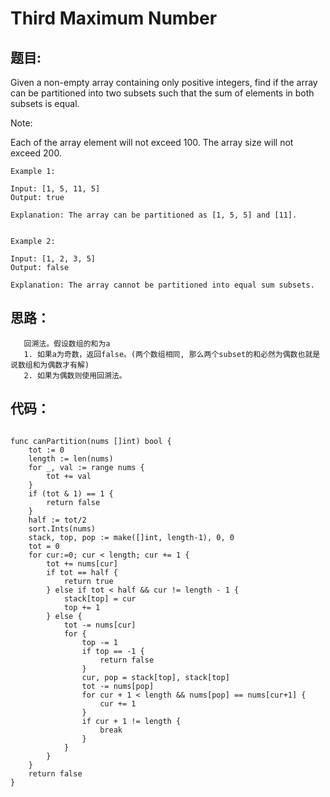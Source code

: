 # Third Maximum Number

## 题目:

Given a non-empty array containing only positive integers, find if the array can be partitioned into two subsets such that the sum of elements in both subsets is equal.

Note:

Each of the array element will not exceed 100.
The array size will not exceed 200.

```
Example 1:

Input: [1, 5, 11, 5]
Output: true

Explanation: The array can be partitioned as [1, 5, 5] and [11].
 

Example 2:

Input: [1, 2, 3, 5]
Output: false

Explanation: The array cannot be partitioned into equal sum subsets.
```

## 思路：
```
   回溯法。假设数组的和为a
   1. 如果a为奇数，返回false。(两个数组相同, 那么两个subset的和必然为偶数也就是说数组和为偶数才有解)
   2. 如果为偶数则使用回溯法。
```
## 代码：

```golang

func canPartition(nums []int) bool {
    tot := 0
    length := len(nums)
    for _, val := range nums {
        tot += val
    }
    if (tot & 1) == 1 {
        return false
    }
    half := tot/2
    sort.Ints(nums)
    stack, top, pop := make([]int, length-1), 0, 0
    tot = 0
    for cur:=0; cur < length; cur += 1 {
        tot += nums[cur]
        if tot == half {
            return true
        } else if tot < half && cur != length - 1 {
            stack[top] = cur
            top += 1
        } else {
            tot -= nums[cur]
            for {
                top -= 1
                if top == -1 {
                    return false
                }
                cur, pop = stack[top], stack[top]
                tot -= nums[pop]
                for cur + 1 < length && nums[pop] == nums[cur+1] {
                    cur += 1
                }
                if cur + 1 != length {
                    break
                }
            }
        }
    }
    return false
}

```
